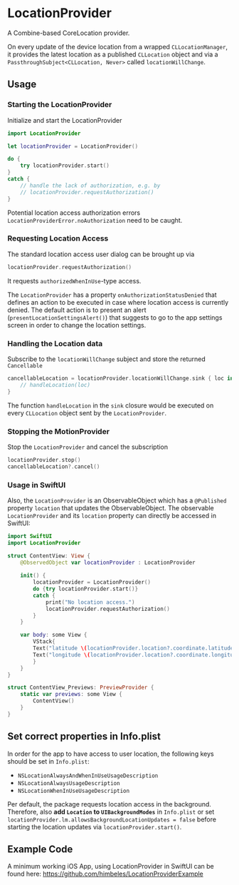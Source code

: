 # LocationProvider

A Combine-based CoreLocation provider.

On every update of the device location from a wrapped `CLLocationManager`,
it provides the latest location as a published `CLLocation` object and
via a `PassthroughSubject<CLLocation, Never>` called `locationWillChange`.

## Usage

### Starting the LocationProvider

Initialize and start the LocationProvider

```swift
import LocationProvider

let locationProvider = LocationProvider()

do {
    try locationProvider.start()
}
catch {
    // handle the lack of authorization, e.g. by
    // locationProvider.requestAuthorization()
}
```

Potential location access authorization errors `LocationProviderError.noAuthorization` need to be caught.


### Requesting Location Access

The standard location access user dialog can be brought up via
```swift
locationProvider.requestAuthorization()
```
It requests `authorizedWhenInUse`-type access. 

The `LocationProvider` has a property `onAuthorizationStatusDenied` that defines an action to be executed in case where location access is currently denied. 
The default action is to present an alert (`presentLocationSettingsAlert()`) that suggests to go to the app settings screen in order to change the location settings.  

### Handling the Location data

Subscribe to the `locationWillChange` subject and store the returned `Cancellable`

```swift
cancellableLocation = locationProvider.locationWillChange.sink { loc in
    // handleLocation(loc)
}
```

The function `handleLocation` in the `sink` closure would be executed on every `CLLocation` object sent by the `LocationProvider`.

### Stopping the MotionProvider

Stop the `LocationProvider` and cancel the subscription

```swift
locationProvider.stop()
cancellableLocation?.cancel()
```

### Usage in SwiftUI

Also, the `LocationProvider` is an ObservableObject which has a `@Published` property `location` that updates the ObservableObject.
The observable `LocationProvider` and its `location` property can directly be accessed in SwiftUI:

```swift
import SwiftUI
import LocationProvider

struct ContentView: View {
    @ObservedObject var locationProvider : LocationProvider
    
    init() {
        locationProvider = LocationProvider()
        do {try locationProvider.start()} 
        catch {
            print("No location access.")
            locationProvider.requestAuthorization()
        }
    }

    var body: some View {
        VStack{
        Text("latitude \(locationProvider.location?.coordinate.latitude ?? 0)")
        Text("longitude \(locationProvider.location?.coordinate.longitude ?? 0)")
        }
    }
}

struct ContentView_Previews: PreviewProvider {
    static var previews: some View {
        ContentView()
    }
}
```

## Set correct properties in Info.plist

In order for the app to have access to user location, the following keys should be set in `Info.plist`:

* `NSLocationAlwaysAndWhenInUseUsageDescription`
* `NSLocationAlwaysUsageDescription`
* `NSLocationWhenInUseUsageDescription`

Per default, the package requests location access in the background. Therefore, also **add `Location` to `UIBackgroundModes`** in `Info.plist` or set `locationProvider.lm.allowsBackgroundLocationUpdates = false` before starting the location updates via `locationProvider.start()`.


## Example Code

A minimum working iOS App, using LocationProvider in SwiftUI can be found here:
https://github.com/himbeles/LocationProviderExample
